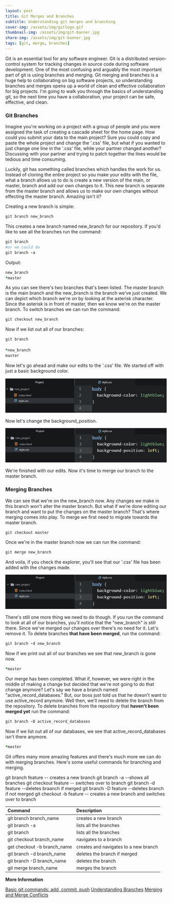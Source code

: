 ```yaml
---
layout: post
title: Git Merges and Branches
subtitle: Understanding git merges and branching
cover-img: /assets/img/gitlogo.gif
thumbnail-img: /assets/img/git-banner.jpg
share-img: /assets/img/git-banner.jpg
tags: [git, merge, branches]
---
```


Git is an essential tool for any software engineer. Git is a distributed version-control system for tracking changes in source code during software development. One of the most confusing and arguably the most important part of git is using branches and merging. Git merging and branches is a huge help to collaborating on big software projects, so understanding branches and merges opens up a world of clean and effective collaboration for big projects. I'm going to walk you through the basics of understanding git, so the next time you have a collaboration, your project can be safe, effective, and clean.

### Git Branches

Imagine you're working on a project with a group of people and you were assigned the task of creating a cascade sheet for the home page. How could you submit your data to the main project? Sure you could copy and paste the whole project and change the '.css' file, but what if you wanted to just change one line in the '.css' file, while your partner changed another? Discussing with your partner and trying to patch together the lines would be tedious and time consuming.

Luckily, git has something called branches which handles the work for us. Instead of cloning the entire project so you make your edits with the file, what a branch allows us to do is create a new version of the main, or master, branch and add our own changes to it. This new branch is separate from the master branch and allows us to make our own changes without effecting the master branch. Amazing isn't it?

Creating a new branch is simple:
```ruby
git branch new_branch
```
This creates a new branch named new_branch for our repository. If you'd like to see all the branches run the command:
```ruby
git branch
#or we could do
git branch -a
```
Output:
```ruby
new_branch
*master
```
As you can see there's two branches that's been listed. The master branch is the main branch and the new_branch is the branch we've just created. We can depict which branch we're on by looking at the  asterisk character. Since the asterisk is in front of master, then we know we're on the master branch. To switch branches we can run the command:
```ruby
git checkout new_branch
```
Now if we list out all of our branches:
```ruby
git branch

*new_branch
master
```
Now let's go ahead and make our edits to the '.css' file. We started off with just a basic background color.

![css_image](/assets/img/css(1).png)

Now let's change the background_position.

![css_image](/assets/img/css(2).png)

We're finished with our edits. Now it's time to merge our branch to the master branch.

### Merging Branches

We can see that we're on the new_branch now. Any changes we make in this branch won't alter the master branch. But what if we're done editing our branch and want to put the changes on the master branch? That's where merging comes into play. To merge we first need to migrate towards the master branch.
```ruby
git checkout master
```
Once we're in the master branch now we can run the command:
```ruby
git merge new_branch
```
And voila, if you check the explorer, you'll see that our '.css' file has been added with the changes made.

![css_image](/assets/img/css(2).png)


 There's still one more thing we need to do though. If you run the command to look at all of our branches, you'll notice that the "new_branch" is still there. Since we've merged our changes over there's no need for it. Let's remove it. To delete branches **that have been merged**, run the command:
```ruby
git branch -d new_branch
```
Now if we print out all of our branches we see that new_branch is gone now.
```ruby
*master
```
Our merge has been completed. What if, however, we were right in the middle of making a change but decided that we're not going to do that change anymore? Let's say we have a branch named "active_record_databases." But, our boss just told us that he doesn't want to use active_record anymore. Well then, we'll need to delete the branch from the repository. To delete branches from the repository that **haven't been merged yet** run the command:
```ruby
git branch -D active_record_databases
```
Now if we list out all of our databases, we see that active_record_databases isn't there anymore.
```ruby
*master
```
Git offers many more amazing features and there's much more we can do with merging branches. Here's some useful commands for branching and merging.

git branch feature -- creates a new branch
git branch -a --shows all branches
git checkout feature -- switches over to branch
git branch -d feature --deletes braanch if merged
git branch -D feature --deletes branch if not merged
git checkout -b feature -- creates a new branch and switches over to branch

| Command | Description |
| :------ |:------|
|git branch branch_name| creates a new branch|
|git branch -a| lists all the branches|
|git branch| lists all the branches|
|git checkout branch_name| navigates to a branch|
|get checkout -b branch_name| creates and navigates to a new branch|
|git branch -d branch_name| deletes the branch if merged |
|git branch -D branch_name| deletes the branch |
|git merge branch_name| merges the branch |

**More Information**

  [Basic git commands: add, commit, push](https://davidmolina2810.github.io/programming-prose/2020-10-27-git-your-work-flow-on-with-git/)
  [Understanding Branches](https://blog.thoughtram.io/git/rebase-book/2015/02/10/understanding-branches-in-git.html)
  [Merging and Merge Conflicts](https://www.youtube.com/watch?v=__cR7uPBOIk)
